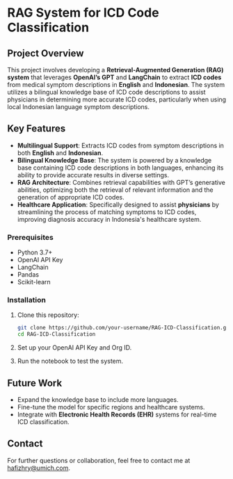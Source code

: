 # RAG System for ICD Code Classification

## Project Overview
This project involves developing a **Retrieval-Augmented Generation (RAG) system** that leverages **OpenAI’s GPT** and **LangChain** to extract **ICD codes** from medical symptom descriptions in **English** and **Indonesian**. The system utilizes a bilingual knowledge base of ICD code descriptions to assist physicians in determining more accurate ICD codes, particularly when using local Indonesian language symptom descriptions.

## Key Features
- **Multilingual Support**: Extracts ICD codes from symptom descriptions in both **English** and **Indonesian**.
- **Bilingual Knowledge Base**: The system is powered by a knowledge base containing ICD code descriptions in both languages, enhancing its ability to provide accurate results in diverse settings.
- **RAG Architecture**: Combines retrieval capabilities with GPT’s generative abilities, optimizing both the retrieval of relevant information and the generation of appropriate ICD codes.
- **Healthcare Application**: Specifically designed to assist **physicians** by streamlining the process of matching symptoms to ICD codes, improving diagnosis accuracy in Indonesia's healthcare system.

### Prerequisites
- Python 3.7+
- OpenAI API Key
- LangChain
- Pandas
- Scikit-learn

### Installation
1. Clone this repository:
    ```bash
    git clone https://github.com/your-username/RAG-ICD-Classification.git
    cd RAG-ICD-Classification
    ```
2. Set up your OpenAI API Key and Org ID.

3. Run the notebook to test the system.

## Future Work
- Expand the knowledge base to include more languages.
- Fine-tune the model for specific regions and healthcare systems.
- Integrate with **Electronic Health Records (EHR)** systems for real-time ICD classification.

## Contact
For further questions or collaboration, feel free to contact me at hafizhry@umich.com.